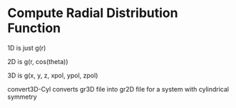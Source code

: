 # Compute Radial Distribution Function

1D is just g(r)

2D is g(r, cos(theta))

3D is g(x, y, z, xpol, ypol, zpol)

convert3D-Cyl converts gr3D file into gr2D file for a system with cylindrical symmetry


